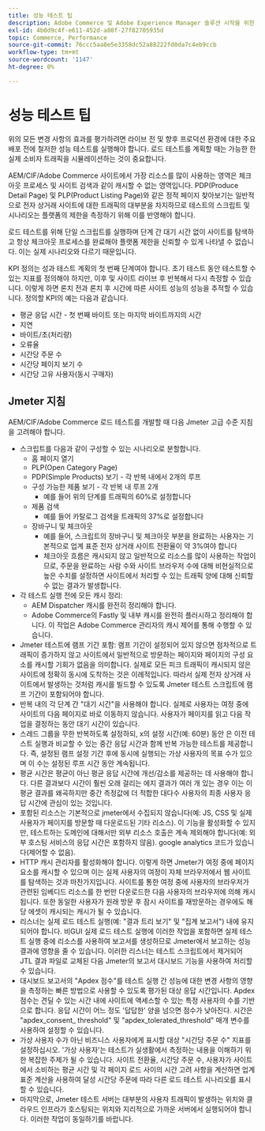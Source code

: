 ```yaml
---
title: 성능 테스트 팁
description: Adobe Commerce 및 Adobe Experience Manager 솔루션 시작을 위한 KPI를 설정하는 방법에 대해 알아봅니다.
exl-id: 4b0d9c4f-e611-452d-a80f-27f82705935d
topic: Commerce, Performance
source-git-commit: 76ccc5aa8e5e3358dc52a88222fd0da7c4eb9ccb
workflow-type: tm+mt
source-wordcount: '1147'
ht-degree: 0%

---
```


# 성능 테스트 팁

위의 모든 변경 사항의 효과를 평가하려면 라이브 전 및 향후 프로덕션 환경에 대한 주요 배포 전에 철저한 성능 테스트를 실행해야 합니다. 로드 테스트를 계획할 때는 가능한 한 실제 소비자 트래픽을 시뮬레이션하는 것이 중요합니다.

AEM/CIF/Adobe Commerce 사이트에서 가장 리소스를 많이 사용하는 영역은 체크아웃 프로세스 및 사이트 검색과 같이 캐시할 수 없는 영역입니다. PDP(Produce Detail Page) 및 PLP(Product Listing Page)와 같은 정적 페이지 찾아보기는 일반적으로 전자 상거래 사이트에 대한 트래픽의 대부분을 차지하므로 테스트의 스크립트 및 시나리오는 플랫폼의 제한을 측정하기 위해 이를 반영해야 합니다.

로드 테스트를 위해 단일 스크립트를 실행하며 단계 간 대기 시간 없이 사이트를 탐색하고 항상 체크아웃 프로세스를 완료해야 플랫폼 제한을 신뢰할 수 있게 나타낼 수 없습니다. 이는 실제 시나리오와 다르기 때문입니다.

KPI 정의는 성과 테스트 계획의 첫 번째 단계여야 합니다. 초기 테스트 동안 테스트할 수 있는 지표를 정의해야 하지만, 이후 및 사이트 라이브 후 반복해서 다시 측정할 수 있습니다. 이렇게 하면 론치 전과 론치 후 시간에 따른 사이트 성능의 성능을 추적할 수 있습니다. 정의할 KPI의 예는 다음과 같습니다.

- 평균 응답 시간 - 첫 번째 바이트 또는 마지막 바이트까지의 시간
- 지연
- 바이트/초(처리량)
- 오류율
- 시간당 주문 수
- 시간당 페이지 보기 수
- 시간당 고유 사용자(동시 구매자)

## Jmeter 지침

AEM/CIF/Adobe Commerce 로드 테스트를 개발할 때 다음 Jmeter 고급 수준 지침을 고려해야 합니다.

- 스크립트를 다음과 같이 구성할 수 있는 시나리오로 분할합니다.
   - 홈 페이지 열기
   - PLP(Open Category Page)
   - PDP(Simple Products) 보기 - 각 반복 내에서 2개의 루프
   - 구성 가능한 제품 보기 - 각 반복 내 루프 2개
      - 예를 들어 위의 단계를 트래픽의 60%로 설정합니다
   - 제품 검색
      - 예를 들어 카탈로그 검색을 트래픽의 37%로 설정합니다
   - 장바구니 및 체크아웃
      - 예를 들어, 스크립트의 장바구니 및 체크아웃 부분을 완료하는 사용자는 기본적으로 업계 표준 전자 상거래 사이트 전환율이 약 3%여야 합니다
      - 체크아웃 흐름은 캐시되지 않고 일반적으로 리소스를 많이 사용하는 작업이므로, 주문을 완료하는 사람 수와 사이트 브라우저 수에 대해 비현실적으로 높은 수치를 설정하면 사이트에서 처리할 수 있는 트래픽 양에 대해 신뢰할 수 없는 결과가 발생합니다.
- 각 테스트 실행 전에 모든 캐시 정리:
   - AEM Dispatcher 캐시를 완전히 정리해야 합니다.
   - Adobe Commerce의 Fastly 및 내부 캐시를 완전히 플러시하고 정리해야 합니다. 이 작업은 Adobe Commerce 관리자의 캐시 제어를 통해 수행할 수 있습니다.
- Jmeter 테스트에 램프 기간 포함: 램프 기간이 설정되어 있지 않으면 점차적으로 트래픽이 증가하지 않고 사이트에서 일반적으로 방문하는 페이지와 페이지의 구성 요소를 캐시할 기회가 없음을 의미합니다. 실제로 모든 피크 트래픽이 캐시되지 않은 사이트에 정확히 동시에 도착하는 것은 이례적입니다. 따라서 실제 전자 상거래 사이트에서 발생하는 것처럼 캐시를 빌드할 수 있도록 Jmeter 테스트 스크립트에 램프 기간이 포함되어야 합니다.
- 반복 내의 각 단계 간 &quot;대기 시간&quot;을 사용해야 합니다. 실제로 사용자는 여정 중에 사이트의 다음 페이지로 바로 이동하지 않습니다. 사용자가 페이지를 읽고 다음 작업을 결정하는 동안 대기 시간이 있습니다.
- 스레드 그룹을 무한 반복하도록 설정하되, x의 설정 시간(예: 60분) 동안 은 이전 테스트 실행과 비교할 수 있는 중간 응답 시간과 함께 반복 가능한 테스트를 제공합니다. 즉, 설정된 램프 설정 기간 후에 동시에 실행되는 가상 사용자의 목표 수가 있으며 이 수는 설정된 루프 시간 동안 계속됩니다.
- 평균 시간은 평균이 아닌 평균 응답 시간에 개선/감소를 제공하는 데 사용해야 합니다. 다른 결과보다 시간이 훨씬 오래 걸리는 에지 결과가 여러 개 있는 경우 이는 이 평균 결과를 왜곡하지만 중간 측정값에 더 적합한 대다수 사용자의 최종 사용자 응답 시간에 관심이 있는 것입니다.
- 포함된 리소스는 기본적으로 jmeter에서 수집되지 않습니다(예: JS, CSS 및 실제 사용자가 페이지를 방문할 때 다운로드된 기타 리소스). 이 기능을 활성화할 수 있지만, 테스트하는 도메인에 대해서만 외부 리소스 호출은 계속 제외해야 합니다(예: 외부 호스팅 서비스의 응답 시간은 포함하지 않음). google analytics 코드가 있습니다(제어할 수 없음).
- HTTP 캐시 관리자를 활성화해야 합니다. 이렇게 하면 Jmeter가 여정 중에 페이지 요소를 캐시할 수 있으며 이는 실제 사용자의 여정이 자체 브라우저에서 웹 사이트를 탐색하는 것과 마찬가지입니다. 사이트를 통한 여정 중에 사용자의 브라우저가 관련된 임베디드 리소스를 한 번만 다운로드한 다음 사용자의 브라우저에 의해 캐시됩니다. 또한 동일한 사용자가 원래 방문 후 잠시 사이트를 재방문하는 경우에도 해당 에셋이 캐시되는 캐시가 될 수 있습니다.
- 리스너는 실제 로드 테스트 실행(예: &quot;결과 트리 보기&quot; 및 &quot;집계 보고서&quot;) 내에 유지되어야 합니다. 비GUI 실제 로드 테스트 실행에 이러한 작업을 포함하면 실제 테스트 실행 중에 리소스를 사용하여 보고서를 생성하므로 Jmeter에서 보고하는 성능 결과에 영향을 줄 수 있습니다. 이러한 리스너는 테스트 스크립트에서 제거되어 JTL 결과 파일로 교체된 다음 Jmeter의 보고서 대시보드 기능을 사용하여 처리할 수 있습니다.
- 대시보드 보고서의 &quot;Apdex 점수&quot;를 테스트 실행 간 성능에 대한 변경 사항의 영향을 측정하는 빠른 방법으로 사용할 수 있도록 평가된 대상 응답 시간입니다. Apdex 점수는 견딜 수 있는 시간 내에 사이트에 액세스할 수 있는 특정 사용자의 수를 기반으로 합니다. 응답 시간이 어느 정도 &#39;답답한&#39; 양을 넘으면 점수가 낮아진다. 시간은 &quot;apdex_consent_ threshold&quot; 및 &quot;apdex_tolerated_threshold&quot; 매개 변수를 사용하여 설정할 수 있습니다.
- 가상 사용자 수가 아닌 비즈니스 사용자에게 표시할 대상 &quot;시간당 주문 수&quot; 지표를 설정하십시오. &#39;가상 사용자&#39;는 테스트가 실생활에서 측정하는 내용을 이해하기 위한 복잡한 주제가 될 수 있습니다. 사이트 전환율, 시간당 주문 수, 사용자가 사이트에서 소비하는 평균 시간 및 각 페이지 로드 사이의 시간 고려 사항을 계산하면 업계 표준 계산을 사용하여 달성 시간당 주문에 따라 다른 로드 테스트 시나리오를 표시할 수 있습니다.
- 마지막으로, Jmeter 테스트 서버는 대부분의 사용자 트래픽이 발생하는 위치와 클라우드 인프라가 호스팅되는 위치와 지리적으로 가까운 서버에서 실행되어야 합니다. 이러한 작업이 동일하기를 바랍니다.
